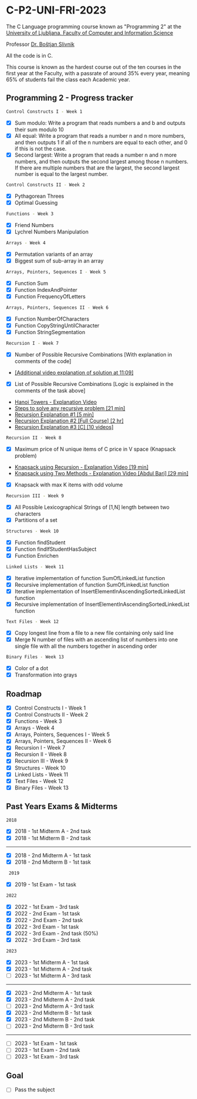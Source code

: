 # C-P2-UNI-FRI-2023
The C Language programming course known as "Programming 2" at the [University of Ljubljana, Faculty of Computer and Information Science](https://www.fri.uni-lj.si/en)

Professor [Dr. Boštjan Slivnik](https://www.fri.uni-lj.si/sl/o-fakulteti/osebje/bostjan-slivnik "Boštjan Slivnik")

All the code is in C.

This course is known as the hardest course out of the ten courses in the first year at the Faculty, with a passrate of around 35% every year, meaning 65% of students fail the class each Academic year.

<!-- GETTING STARTED -->
## Programming 2 - Progress tracker

```sh
Control Constructs I - Week 1 
```
- [x] Sum modulo: Write a program that reads numbers a and b and outputs their sum modulo 10
- [x] All equal: Write a program that reads a number n and n more numbers, and then outputs 1 if all of the n numbers are equal to each other, and 0 if this is not the case.
- [x] Second largest: Write a program that reads a number n and n more numbers, and then outputs the second largest among those n numbers. If there are multiple numbers that are the largest, the second largest number is equal to the largest number.

 ```sh
 Control Constructs II - Week 2 
 ```
- [x] Pythagorean Threes
- [x] Optimal Guessing
 ```sh
 Functions - Week 3
 ```
- [x] Friend Numbers
- [x] Lychrel Numbers Manipulation
 ```sh
 Arrays - Week 4
 ```
- [x] Permutation variants of an array
- [x] Biggest sum of sub-array in an array

 ```sh
 Arrays, Pointers, Sequences I - Week 5
 ```
- [x] Function Sum
- [x] Function IndexAndPointer
- [x] Function FrequencyOfLetters

 ```sh
 Arrays, Pointers, Sequences II - Week 6
 ```
- [x] Function NumberOfCharacters
- [x] Function CopyStringUntilCharacter
- [x] Function StringSegmentation

 ```sh
 Recursion I - Week 7
 ```
- [x] Number of Possible Recursive Combinations [With explanation in comments of the code] 
- [[Additional video explanation of solution at 11:09]](https://www.youtube.com/watch?v=ngCos392W4w)
- [x] List of Possible Recursive Combinations [Logic is explained in the comments of the task above]
- [Hanoi Towers - Explanation Video](https://www.youtube.com/watch?v=YstLjLCGmgg)
- [Steps to solve any recursive problem [21 min]](https://www.youtube.com/watch?v=ngCos392W4w)
- [Recursion Explanation #1 [5 min]](https://www.youtube.com/watch?v=ivl5-snqul8)
- [Recursion Explanation #2 [Full Course] [2 hr]](https://www.youtube.com/watch?v=IJDJ0kBx2LM)
- [Recursion Explanation #3 [C] [10 videos]](https://www.youtube.com/watch?v=kepBmgvWNDw&list=PLBlnK6fEyqRjTO_UNGKuaaoxEqvSF0t5h)


 ```sh
 Recursion II - Week 8
 ```
- [x] Maximum price of N unique items of C price in V space (Knapsack problem)
- [Knapsack using Recursion - Explanation Video [19 min]](https://www.youtube.com/watch?v=mGfK-j9gAQA&t=0s)
- [Knapsack using Two Methods - Explanation Video [Abdul Bari] [29 min]](https://www.youtube.com/watch?v=nLmhmB6NzcM)
- [x] Knapsack with max K items with odd volume

 ```sh
 Recursion III - Week 9
 ```
- [x] All Possible Lexicographical Strings of [1,N] length between two characters
- [x] Partitions of a set

 ```sh
 Structures - Week 10
 ```
- [x] Function findStudent 
- [x] Function findIfStudentHasSubject
- [x] Function Enrichen

 ```sh
 Linked Lists - Week 11
 ```
- [x] Iterative implementation of function SumOfLinkedList function
- [x] Recursive implementation of function SumOfLinkedList function
- [x] Iterative implementation of InsertElementInAscendingSortedLinkedList function
- [x] Recursive implementation of InsertElementInAscendingSortedLinkedList function

 ```sh
 Text Files - Week 12
 ```
- [x] Copy longest line from a file to a new file containing only said line
- [x] Merge N number of files with an ascending list of numbers into one single file with all the numbers together in ascending order 

 ```sh
 Binary Files - Week 13
 ```
- [x] Color of a dot
- [x] Transformation into grays

<!-- The C Language - Progress roadmap -->
## Roadmap

- [x] Control Constructs I - Week 1 
- [x] Control Constructs II - Week 2 
- [x] Functions - Week 3
- [x] Arrays - Week 4
- [x] Arrays, Pointers, Sequences I - Week 5
- [x] Arrays, Pointers, Sequences II - Week 6
- [x] Recursion I - Week 7
- [x] Recursion II - Week 8
- [x] Recursion III - Week 9
- [x] Structures - Week 10
- [x] Linked Lists - Week 11
- [x] Text Files - Week 12
- [x] Binary Files - Week 13
<!-- The C Language - Progress roadmap -->
## Past Years Exams & Midterms
 ```sh
 2018
 ```
- [x] 2018 - 1st Midterm A - 2nd task 
- [x] 2018 - 1st Midterm B - 2nd task
- -------------------------------
- [x] 2018 - 2nd Midterm A - 1st task 
- [x] 2018 - 2nd Midterm B - 1st task
```sh
 2019
 ```
- [x] 2019 - 1st Exam - 1st task 

 ```sh
 2022
 ```
- [x] 2022 - 1st Exam - 3rd task 
- [x] 2022 - 2nd Exam - 1st task 
- [x] 2022 - 2nd Exam - 2nd task 
- [x] 2022 - 3rd Exam - 1st task 
- [x] 2022 - 3rd Exam - 2nd task (50%)
- [x] 2022 - 3rd Exam - 3rd task 
 ```sh
 2023
 ```
- [x] 2023 - 1st Midterm A - 1st task 
- [x] 2023 - 1st Midterm A - 2nd task 
- [ ] 2023 - 1st Midterm A - 3rd task 
- -------------------------------
- [x] 2023 - 2nd Midterm A - 1st task 
- [x] 2023 - 2nd Midterm A - 2nd task 
- [ ] 2023 - 2nd Midterm A - 3rd task 
- [x] 2023 - 2nd Midterm B - 1st task 
- [x] 2023 - 2nd Midterm B - 2nd task 
- [ ] 2023 - 2nd Midterm B - 3rd task 
- -------------------------------
- [ ] 2023 - 1st Exam - 1st task 
- [ ] 2023 - 1st Exam - 2nd task 
- [ ] 2023 - 1st Exam - 3rd task 
## Goal
- [ ] Pass the subject

